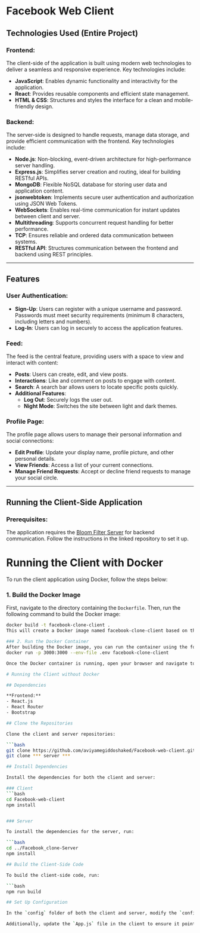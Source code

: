 
# Facebook Web Client

## Technologies Used (Entire Project)

### Frontend:
The client-side of the application is built using modern web technologies to deliver a seamless and responsive experience. Key technologies include:

- **JavaScript**: Enables dynamic functionality and interactivity for the application.
- **React**: Provides reusable components and efficient state management.
- **HTML & CSS**: Structures and styles the interface for a clean and mobile-friendly design.

### Backend:
The server-side is designed to handle requests, manage data storage, and provide efficient communication with the frontend. Key technologies include:

- **Node.js**: Non-blocking, event-driven architecture for high-performance server handling.
- **Express.js**: Simplifies server creation and routing, ideal for building RESTful APIs.
- **MongoDB**: Flexible NoSQL database for storing user data and application content.
- **jsonwebtoken**: Implements secure user authentication and authorization using JSON Web Tokens.
- **WebSockets**: Enables real-time communication for instant updates between client and server.
- **Multithreading**: Supports concurrent request handling for better performance.
- **TCP**: Ensures reliable and ordered data communication between systems.
- **RESTful API**: Structures communication between the frontend and backend using REST principles.

---

## Features

### User Authentication:
- **Sign-Up**: Users can register with a unique username and password. Passwords must meet security requirements (minimum 8 characters, including letters and numbers).
- **Log-In**: Users can log in securely to access the application features.

### Feed:
The feed is the central feature, providing users with a space to view and interact with content:
- **Posts**: Users can create, edit, and view posts.
- **Interactions**: Like and comment on posts to engage with content.
- **Search**: A search bar allows users to locate specific posts quickly.
- **Additional Features**:
  - **Log Out**: Securely logs the user out.
  - **Night Mode**: Switches the site between light and dark themes.

### Profile Page:
The profile page allows users to manage their personal information and social connections:
- **Edit Profile**: Update your display name, profile picture, and other personal details.
- **View Friends**: Access a list of your current connections.
- **Manage Friend Requests**: Accept or decline friend requests to manage your social circle.

---

## Running the Client-Side Application

### Prerequisites:
The application requires the [Bloom Filter Server](https://github.com/aviyamegiddoshaked/Bloom-Filter.git) for backend communication. Follow the instructions in the linked repository to set it up.

# Running the Client with Docker

To run the client application using Docker, follow the steps below:

### 1. Build the Docker Image

First, navigate to the directory containing the `Dockerfile`. Then, run the following command to build the Docker image:

```bash
docker build -t facebook-clone-client .
This will create a Docker image named facebook-clone-client based on the instructions in the Dockerfile.

### 2. Run the Docker Container
After building the Docker image, you can run the container using the following command:
docker run -p 3000:3000 --env-file .env facebook-clone-client

Once the Docker container is running, open your browser and navigate to http://localhost:3000. You should be able to see and interact with the client application

# Running the Client without Docker

## Dependencies

**Frontend:**
- React.js
- React Router
- Bootstrap

## Clone the Repositories

Clone the client and server repositories:

```bash
git clone https://github.com/aviyamegiddoshaked/Facebook-web-client.git
git clone *** server ***

## Install Dependencies

Install the dependencies for both the client and server:

### Client
```bash
cd Facebook-web-client
npm install


### Server

To install the dependencies for the server, run:

```bash
cd ../Facebook_clone-Server
npm install

## Build the Client-Side Code

To build the client-side code, run:

```bash
npm run build

## Set Up Configuration

In the `config` folder of both the client and server, modify the `config.js` file to include the appropriate IP address and port. 

Additionally, update the `App.js` file in the client to ensure it points to the correct server configuration.











   
